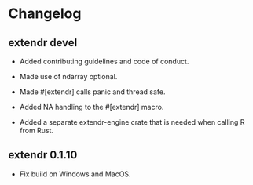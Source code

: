 # Changelog

## extendr devel

- Added contributing guidelines and code of conduct.

- Made use of ndarray optional.

- Made #[extendr] calls panic and thread safe.

- Added NA handling to the #[extendr] macro.

- Added a separate extendr-engine crate that is needed when calling R from Rust.

## extendr 0.1.10

- Fix build on Windows and MacOS.
